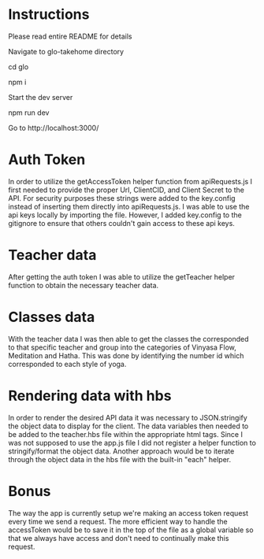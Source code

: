 # Instructions 

Please read entire README for details

Navigate to glo-takehome directory

cd glo

npm i

Start the dev server

npm run dev

Go to http://localhost:3000/

# Auth Token

In order to utilize the getAccessToken helper function from apiRequests.js I first needed to provide the proper Url, ClientCID, and Client Secret to the API. For security purposes these strings were added to the key.config instead of inserting them directly into apiRequests.js. I was able to use the api keys locally by importing the file. However, I added key.config to the gitignore to ensure that others couldn't gain access to these api keys.

# Teacher data

After getting the auth token I was able to utilize the getTeacher helper function to obtain the necessary teacher data.

# Classes data 

With the teacher data I was then able to get the classes the corresponded to that specific teacher and group into the categories of Vinyasa Flow, Meditation and Hatha. This was done by identifying the number id which corresponded to each style of yoga.

# Rendering data with hbs

In order to render the desired API data it was necessary to JSON.stringify the object data to display for the client. The data variables then needed to be added to the teacher.hbs file within the appropriate html tags. Since I was not supposed to use the app.js file I did not register a helper function to stringify/format the object data. Another approach would be to iterate through the object data in the hbs file with the built-in "each" helper. 

# Bonus

The way the app is currently setup we're making an access token request every time we send a request. The more efficient way to handle the accessToken would be to save it in the top of the file as a global variable so that we always have access and don't need to continually make this request.
